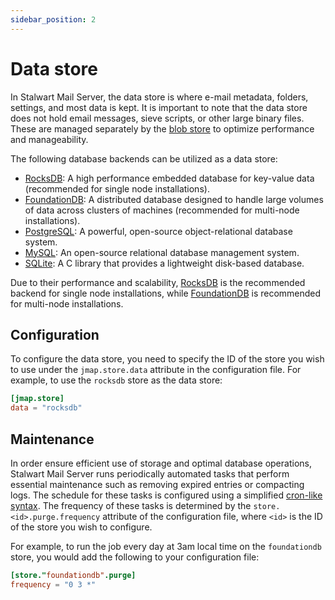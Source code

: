 ```yaml
---
sidebar_position: 2
---
```


# Data store

In Stalwart Mail Server, the data store is where e-mail metadata, folders, settings, and most data is kept. It is important to note that the data store does not hold email messages, sieve scripts, or other large binary files. These are managed separately by the [blob store](/docs/storage/blob) to optimize performance and manageability.

The following database backends can be utilized as a data store:

- [RocksDB](/docs/storage/backends/rocksdb): A high performance embedded database for key-value data (recommended for single node installations).
- [FoundationDB](/docs/storage/backends/foundationdb): A distributed database designed to handle large volumes of data across clusters of machines (recommended for multi-node installations).
- [PostgreSQL](/docs/storage/backends/postgresql): A powerful, open-source object-relational database system.
- [MySQL](/docs/storage/backends/mysql): An open-source relational database management system.
- [SQLite](/docs/storage/backends/sqlite): A C library that provides a lightweight disk-based database.

Due to their performance and scalability, [RocksDB](/docs/storage/backends/rocksdb) is the recommended backend for single node installations, while [FoundationDB](/docs/storage/backends/foundationdb) is recommended for multi-node installations.

## Configuration

To configure the data store, you need to specify the ID of the store you wish to use under the `jmap.store.data` attribute in the configuration file. For example, to use the `rocksdb` store as the data store:

```toml
[jmap.store]
data = "rocksdb"
```

## Maintenance

In order ensure efficient use of storage and optimal database operations, Stalwart Mail Server runs periodically automated tasks that perform essential maintenance such as removing expired entries or compacting logs. The schedule for these tasks is configured using a simplified [cron-like syntax](/docs/configuration/values/cron). The frequency of these tasks is determined by the `store.<id>.purge.frequency` attribute of the configuration file, where `<id>` is the ID of the store you wish to configure.

For example, to run the job every day at 3am local time on the `foundationdb` store, you would add the following to your configuration file:

```toml
[store."foundationdb".purge]
frequency = "0 3 *"
```

